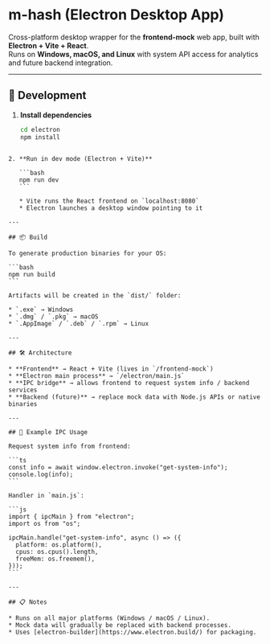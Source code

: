 


# m-hash (Electron Desktop App)

Cross-platform desktop wrapper for the **frontend-mock** web app, built with **Electron + Vite + React**.  
Runs on **Windows, macOS, and Linux** with system API access for analytics and future backend integration.

---

## 🚀 Development

1. **Install dependencies**
   ```bash
   cd electron
   npm install
````

2. **Run in dev mode (Electron + Vite)**

   ```bash
   npm run dev
   ```

   * Vite runs the React frontend on `localhost:8080`
   * Electron launches a desktop window pointing to it

---

## 📦 Build

To generate production binaries for your OS:

```bash
npm run build
```

Artifacts will be created in the `dist/` folder:

* `.exe` → Windows
* `.dmg` / `.pkg` → macOS
* `.AppImage` / `.deb` / `.rpm` → Linux

---

## 🛠 Architecture

* **Frontend** → React + Vite (lives in `/frontend-mock`)
* **Electron main process** → `/electron/main.js`
* **IPC bridge** → allows frontend to request system info / backend services
* **Backend (future)** → replace mock data with Node.js APIs or native binaries

---

## 🔌 Example IPC Usage

Request system info from frontend:

```ts
const info = await window.electron.invoke("get-system-info");
console.log(info);
```

Handler in `main.js`:

```js
import { ipcMain } from "electron";
import os from "os";

ipcMain.handle("get-system-info", async () => ({
  platform: os.platform(),
  cpus: os.cpus().length,
  freeMem: os.freemem(),
}));
```

---

## 📋 Notes

* Runs on all major platforms (Windows / macOS / Linux).
* Mock data will gradually be replaced with backend processes.
* Uses [electron-builder](https://www.electron.build/) for packaging.








